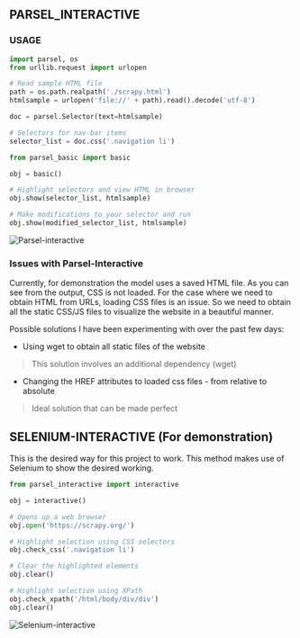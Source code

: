 

## PARSEL_INTERACTIVE

### USAGE

```python
import parsel, os
from urllib.request import urlopen

# Read sample HTML file
path = os.path.realpath('./scrapy.html')
htmlsample = urlopen('file://' + path).read().decode('utf-8')

doc = parsel.Selector(text=htmlsample)

# Selectors for nav-bar items
selector_list = doc.css('.navigation li')
```

```python
from parsel_basic import basic

obj = basic()

# Highlight selectors and view HTML in browser
obj.show(selector_list, htmlsample)

# Make modifications to your selector and run
obj.show(modified_selector_list, htmlsample)

```

![Parsel-interactive](https://github.com/harshasrinivas/parsel-interactive/blob/master/images/1.gif)


### Issues with Parsel-Interactive

Currently, for demonstration the model uses a saved HTML file. As you can see from the output, CSS is not loaded.
For the case where we need to obtain HTML from URLs, loading CSS files is an issue. So we need to obtain all the static CSS/JS files to visualize the website in a beautiful manner.

Possible solutions I have been experimenting with over the past few days:

* Using wget to obtain all static files of the website

> This solution involves an additional dependency (wget) 

* Changing the HREF attributes to loaded css files - from relative to absolute

> Ideal solution that can be made perfect




## SELENIUM-INTERACTIVE (For demonstration)

This is the desired way for this project to work. This method makes use of Selenium to show the desired working.

```python
from parsel_interactive import interactive

obj = interactive()

# Opens up a web browser
obj.open('https://scrapy.org/')

# Highlight selection using CSS selectors
obj.check_css('.navigation li')

# Clear the highlighted elements
obj.clear()

# Highlight selection using XPath
obj.check_xpath('/html/body/div/div')
obj.clear()

```

![Selenium-interactive](https://github.com/harshasrinivas/parsel-interactive/blob/master/images/2.gif)

